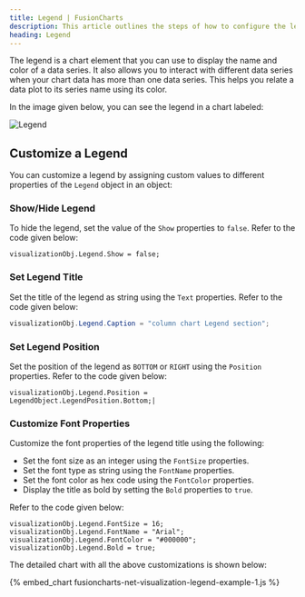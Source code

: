 ```yaml
---
title: Legend | FusionCharts
description: This article outlines the steps of how to configure the legend
heading: Legend
---
```


The legend is a chart element that you can use to display the name and color of a data series. It also allows you to interact with different data series when your chart data has more than one data series. This helps you relate a data plot to its series name using its color.

In the image given below, you can see the legend in a chart labeled:

![Legend](/images/fusioncharts-net-legend.png)

## Customize a Legend

You can customize a legend by assigning custom values to different properties of the `Legend` object in an object:

### Show/Hide Legend

To hide the legend, set the value of the `Show` properties to `false`. Refer to the code given below:

```
visualizationObj.Legend.Show = false;
```

### Set Legend Title

Set the title of the legend as string using the `Text` properties. Refer to the code given below:

```csharp
visualizationObj.Legend.Caption = "column chart Legend section";
```

### Set Legend Position

Set the position of the legend as `BOTTOM` or `RIGHT` using the `Position` properties. Refer to the code given below:

```
visualizationObj.Legend.Position = LegendObject.LegendPosition.Bottom;|
```

### Customize Font Properties

Customize the font properties of the legend title using the following:

- Set the font size as an integer using the `FontSize` properties.
- Set the font type as string using the `FontName` properties.
- Set the font color as hex code using the `FontColor` properties.
- Display the title as bold by setting the `Bold` properties to `true`.

Refer to the code given below:

```
visualizationObj.Legend.FontSize = 16;
visualizationObj.Legend.FontName = "Arial";
visualizationObj.Legend.FontColor = "#000000";
visualizationObj.Legend.Bold = true;
```

The detailed chart with all the above customizations is shown below:

{% embed_chart fusioncharts-net-visualization-legend-example-1.js %}
